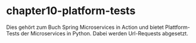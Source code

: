 # chapter10-platform-tests

Dies gehört zum Buch Spring Microservices in Action und bietet Plattform-Tests der Microservices in Python.
Dabei werden Url-Requests abgesetzt. 
